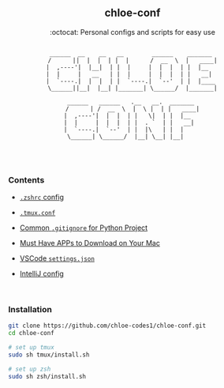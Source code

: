 <div class="header" align="center">
	<h2>
		chloe-conf
	</h2>
	<p align="center">:octocat:  Personal configs and scripts for easy use</p>

  ```

  ______  __    __   __        ______    _______ 
 /      ||  |  |  | |  |      /  __  \  |   ____|
|  ,----'|  |__|  | |  |     |  |  |  | |  |__   
|  |     |   __   | |  |     |  |  |  | |   __|  
|  `----.|  |  |  | |  `----.|  `--'  | |  |____ 
 \______||__|  |__| |_______| \______/  |_______|
                                                 
  ______   ______   .__   __.  _______ 
 /      | /  __  \  |  \ |  | |   ____|
|  ,----'|  |  |  | |   \|  | |  |__   
|  |     |  |  |  | |  . `  | |   __|  
|  `----.|  `--'  | |  |\   | |  |     
 \______| \______/  |__| \__| |__|    
```
</div>

<br>

<br>

### Contents

- [`.zshrc` config](/zsh/.zshrc) 
- [`.tmux.conf`](/tmux/.tmux.conf)
- [Common `.gitignore` for Python Project](/git/gitignore.conf)

- [Must Have APPs to Download on Your Mac](/mac)

- [VSCode `settings.json`](/vscode/settings.json)
- [IntelliJ config](/intellij)

<br>

### Installation

```sh
git clone https://github.com/chloe-codes1/chloe-conf.git
cd chloe-conf

# set up tmux
sudo sh tmux/install.sh

# set up zsh
sudo sh zsh/install.sh
```

<br>

